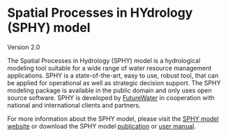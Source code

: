 # Spatial Processes in HYdrology (SPHY) model
Version 2.0

The Spatial Processes in Hydrology (SPHY) model is a hydrological modeling tool suitable for a wide range of water resource management applications. SPHY is a state-of-the-art, easy to use, robust tool, that can be applied for operational as well as strategic decision support. The SPHY modeling package is available in the public domain and only uses open source software. SPHY is developed by <a href="http://www.futurewater.nl" target="_blank">FutureWater</a> in cooperation with national and international clients and partners.

For more information about the SPHY model, please visit the <a href="http://www.sphy-model.org" target="_blank">SPHY model website</a> or download the SPHY model <a href="http://www.geosci-model-dev-discuss.net/8/1687/2015/gmdd-8-1687-2015.pdf" target="_blank">publication</a> or <a href="http://www.futurewater.nl/wp-content/uploads/2014/12/SPHY_manual_final.pdf" target="_blank">user manual</a>.
